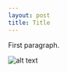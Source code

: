 ```yaml
---
layout: post
title: Title
---
```

First paragraph.

![alt text](/away/imgs/2011/##/##/P10#####.jpg)
